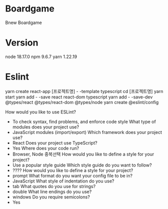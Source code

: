 # Boardgame
Bnew Boardgame

# Version
node 18.17.0
npm 9.6.7
yarn 1.22.19

# Eslint
yarn create react-app [프로젝트명] - -template typescript
cd [프로젝트명]
yarn start
yarn add - -save react react-dom typescript
yarn add - -save-dev @types/react @types/react-dom @types/node
yarn create @eslint/config

How would you like to use ESLint?
- To check syntax, find problems, and enforce code style
What type of modules does your project use?
- JavaScript modules (import/export)
Which framework does your project use?
- React
Does your project use TypeScript?
- Yes
Where does your code run?
- Browser, Node 중복선택
How would you like to define a style for your project?
- Use a popular style guide
Which style guide do you want to follow?
- ????
How would you like to define a style for your project?
- prompt
What format do you want your config file to be in?
- JavaScript
What style of indentation do you use?
- tab
What quotes do you use for strings?
- double
What line endings do you use?
- windows
Do you require semicolons?
- Yes